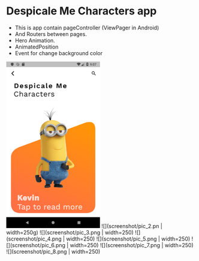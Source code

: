 # Despicale Me Characters app 

- This is app contain pageController (ViewPager in Android)
- And Routers between pages.
- Hero Animation.
- AnimatedPosition 
- Event for change background color 

<img src="screenshot/pic_1.png"  width="250" >
![](screenshot/pic_2.pn | width=250g) 
![](screenshot/pic_3.png | width=250) 
![](screenshot/pic_4.png | width=250) 
![](screenshot/pic_5.png | width=250) 
![](screenshot/pic_6.png | width=250) 
![](screenshot/pic_7.png | width=250) 
![](screenshot/pic_8.png | width=250) 


